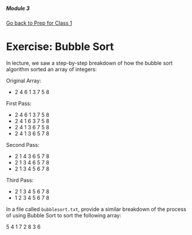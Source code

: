 ##### Module 3
[Go back to Prep for Class 1](../../class1-prep#algorithms-for-sorting)

# Exercise: Bubble Sort

In lecture, we saw a step-by-step breakdown of how the bubble sort algorithm sorted an array of integers:

Original Array:
* 2    4    6    1    3    7    5    8

First Pass:
* 2    4    6    1    3    7    5    8
* 2    4    1    6    3    7    5    8
* 2    4    1    3    6    7    5    8
* 2    4    1    3    6    5    7    8

Second Pass:
* 2    1    4    3    6    5    7    8
* 2    1    3    4    6    5    7    8
* 2    1    3    4    5    6    7    8

Third Pass:
* 2    1    3    4    5    6    7    8
* 1    2    3    4    5    6    7    8


In a file called `bubblesort.txt`, provide a similar breakdown of the process of using Bubble Sort to sort the following array:

5    4    1    7    2    8    3    6

